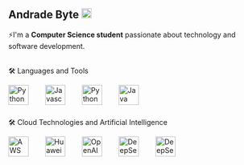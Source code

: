 ## Andrade Byte <img align="bottom" alt="Figma" width="20px" style="padding-right: 10px;" src="https://cdn2.steamgriddb.com/icon/3b6e6f6f7299c5133bd073ed1475bd65.ico"/>

⚡I'm a **Computer Science student** passionate about technology and software development.
<br>
<br>

🛠 Languages and Tools

<img align="left" alt="Python" width="40px" style="padding-right: 30px;" src="https://raw.githubusercontent.com/marwin1991/profile-technology-icons/refs/heads/main/icons/react.png"/>
<img align="left" alt="Javascript" width="40px" style="padding-right: 30px;" src="https://raw.githubusercontent.com/marwin1991/profile-technology-icons/refs/heads/main/icons/javascript.png"/>
<img align="left" alt="Python" width="40px" style="padding-right: 30px;" src="https://raw.githubusercontent.com/marwin1991/profile-technology-icons/refs/heads/main/icons/python.png"/>
<img align="left" alt="Java" width="40px" style="padding-right: 30px;" src="https://raw.githubusercontent.com/marwin1991/profile-technology-icons/refs/heads/main/icons/java.png"/>
<br>
<br>
<br>

🛠 Cloud Technologies and Artificial Intelligence

<img align="left" alt="AWS" width="40px" style="padding-right: 30px;" src="https://raw.githubusercontent.com/marwin1991/profile-technology-icons/refs/heads/main/icons/aws.png"/>
<img align="left" alt="HuaweiCloud" width="40px" style="padding-right: 30px;" src="https://upload.wikimedia.org/wikipedia/en/thumb/0/04/Huawei_Standard_logo.svg/1200px-Huawei_Standard_logo.svg.png"/>
<img align="left" alt="OpenAI" width="40px" style="padding-right: 30px;" src="https://logos.bugcrowdusercontent.com/logos/eee6/48ca/31319ece/686094268269f7f3ae0a05ff011d42ab_openai-logomark_20x.png"/>
<img align="left" alt="DeepSeek" width="40px" style="padding-right: 30px;" src="https://cdn.prod.website-files.com/657639ebfb91510f45654149/67b4c293747043c9b6d86ec3_deepseek-color.png"/>
<img align="left" alt="DeepSeek" width="40px" style="padding-right: 30px;" src="https://static.vecteezy.com/system/resources/previews/055/687/055/non_2x/rectangle-gemini-google-icon-symbol-logo-free-png.png"/>
